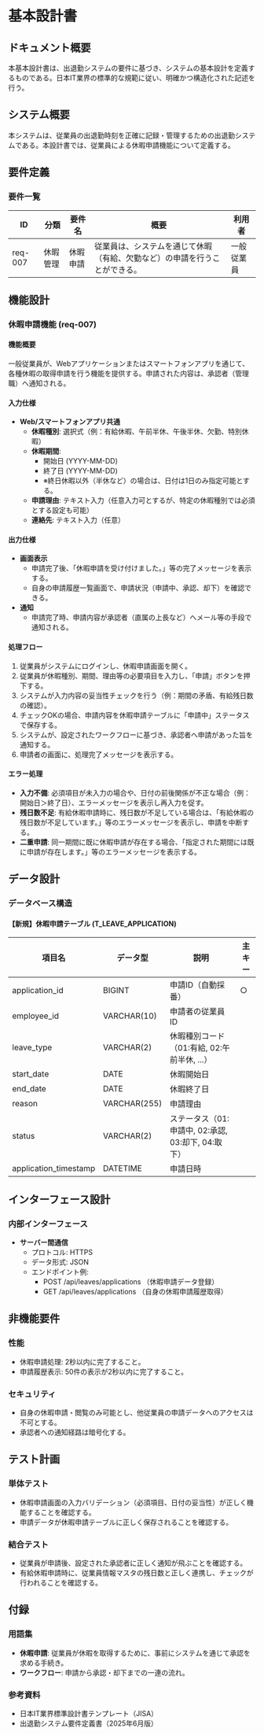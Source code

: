 # 基本設計書

## ドキュメント概要
本基本設計書は、出退勤システムの要件に基づき、システムの基本設計を定義するものである。日本IT業界の標準的な規範に従い、明確かつ構造化された記述を行う。

## システム概要
本システムは、従業員の出退勤時刻を正確に記録・管理するための出退勤システムである。本設計書では、従業員による休暇申請機能について定義する。

## 要件定義
### 要件一覧
| ID | 分類 | 要件名 | 概要 | 利用者 |
|---|---|---|---|---|
| req-007 | 休暇管理 | 休暇申請 | 従業員は、システムを通じて休暇（有給、欠勤など）の申請を行うことができる。 | 一般従業員 |

## 機能設計
### 休暇申請機能 (req-007)
#### 機能概要
一般従業員が、Webアプリケーションまたはスマートフォンアプリを通じて、各種休暇の取得申請を行う機能を提供する。申請された内容は、承認者（管理職）へ通知される。

#### 入力仕様
- **Web/スマートフォンアプリ共通**
  - **休暇種別**: 選択式（例：有給休暇、午前半休、午後半休、欠勤、特別休暇）
  - **休暇期間**:
    - 開始日 (YYYY-MM-DD)
    - 終了日 (YYYY-MM-DD)
    - ※終日休暇以外（半休など）の場合は、日付は1日のみ指定可能とする。
  - **申請理由**: テキスト入力（任意入力可とするが、特定の休暇種別では必須とする設定も可能）
  - **連絡先**: テキスト入力（任意）

#### 出力仕様
- **画面表示**
  - 申請完了後、「休暇申請を受け付けました。」等の完了メッセージを表示する。
  - 自身の申請履歴一覧画面で、申請状況（申請中、承認、却下）を確認できる。
- **通知**
  - 申請完了時、申請内容が承認者（直属の上長など）へメール等の手段で通知される。

#### 処理フロー
1. 従業員がシステムにログインし、休暇申請画面を開く。
2. 従業員が休暇種別、期間、理由等の必要項目を入力し、「申請」ボタンを押下する。
3. システムが入力内容の妥当性チェックを行う（例：期間の矛盾、有給残日数の確認）。
4. チェックOKの場合、申請内容を休暇申請テーブルに「申請中」ステータスで保存する。
5. システムが、設定されたワークフローに基づき、承認者へ申請があった旨を通知する。
6. 申請者の画面に、処理完了メッセージを表示する。

#### エラー処理
- **入力不備**: 必須項目が未入力の場合や、日付の前後関係が不正な場合（例：開始日＞終了日）、エラーメッセージを表示し再入力を促す。
- **残日数不足**: 有給休暇申請時に、残日数が不足している場合は、「有給休暇の残日数が不足しています。」等のエラーメッセージを表示し、申請を中断する。
- **二重申請**: 同一期間に既に休暇申請が存在する場合、「指定された期間には既に申請が存在します。」等のエラーメッセージを表示する。

## データ設計
### データベース構造
#### 【新規】休暇申請テーブル (T_LEAVE_APPLICATION)
| 項目名 | データ型 | 説明 | 主キー |
|---|---|---|---|
| application_id | BIGINT | 申請ID（自動採番） | ○ |
| employee_id | VARCHAR(10) | 申請者の従業員ID | |
| leave_type | VARCHAR(2) | 休暇種別コード（01:有給, 02:午前半休, ...） | |
| start_date | DATE | 休暇開始日 | |
| end_date | DATE | 休暇終了日 | |
| reason | VARCHAR(255) | 申請理由 | |
| status | VARCHAR(2) | ステータス（01:申請中, 02:承認, 03:却下, 04:取下） | |
| application_timestamp | DATETIME | 申請日時 | |

## インターフェース設計
### 内部インターフェース
- **サーバー間通信**
  - プロトコル: HTTPS
  - データ形式: JSON
  - エンドポイント例:
    - POST /api/leaves/applications （休暇申請データ登録）
    - GET /api/leaves/applications （自身の休暇申請履歴取得）

## 非機能要件
### 性能
- 休暇申請処理: 2秒以内に完了すること。
- 申請履歴表示: 50件の表示が2秒以内に完了すること。

### セキュリティ
- 自身の休暇申請・閲覧のみ可能とし、他従業員の申請データへのアクセスは不可とする。
- 承認者への通知経路は暗号化する。

## テスト計画
### 単体テスト
- 休暇申請画面の入力バリデーション（必須項目、日付の妥当性）が正しく機能することを確認する。
- 申請データが休暇申請テーブルに正しく保存されることを確認する。

### 結合テスト
- 従業員が申請後、設定された承認者に正しく通知が飛ぶことを確認する。
- 有給休暇申請時に、従業員情報マスタの残日数と正しく連携し、チェックが行われることを確認する。

## 付録
### 用語集
- **休暇申請**: 従業員が休暇を取得するために、事前にシステムを通じて承認を求める手続き。
- **ワークフロー**: 申請から承認・却下までの一連の流れ。

### 参考資料
- 日本IT業界標準設計書テンプレート（JISA）
- 出退勤システム要件定義書（2025年6月版）